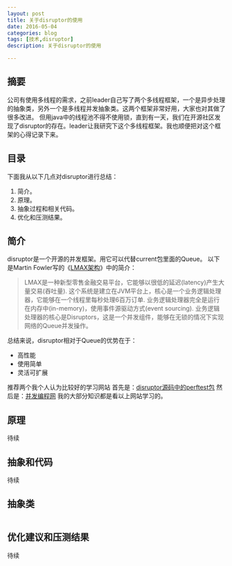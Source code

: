 ```yaml
---
layout: post
title: 关于disruptor的使用
date: 2016-05-04
categories: blog
tags: [技术,disruptor]
description: 关于disruptor的使用

---
```


## 摘要
公司有使用多线程的需求，之前leader自己写了两个多线程框架，一个是异步处理的抽象类，另外一个是多线程并发抽象类。这两个框架非常好用，大家也对其做了很多改进。
但用java中的线程池不得不使用锁，直到有一天，我们在开源社区发现了disruptor的存在。leader让我研究下这个多线程框架。我也顺便把对这个框架的心得记录下来。

## 目录
下面我从以下几点对disruptor进行总结：
 1. 简介。
 2. 原理。
 3. 抽象过程和相关代码。
 4. 优化和压测结果。
 
## 简介
disruptor是一个开源的并发框架。用它可以代替current包里面的Queue。
以下是Martin Fowler写的《[LMAX架构](http://ifeve.com/lmax/)》中的简介：
> LMAX是一种新型零售金融交易平台，它能够以很低的延迟(latency)产生大量交易(吞吐量). 这个系统是建立在JVM平台上，核心是一个业务逻辑处理器，它能够在一个线程里每秒处理6百万订单. 业务逻辑处理器完全是运行在内存中(in-memory)，使用事件源驱动方式(event sourcing). 业务逻辑处理器的核心是Disruptors，这是一个并发组件，能够在无锁的情况下实现网络的Queue并发操作。

总结来说，disruptor相对于Queue的优势在于：
- 高性能
- 使用简单
- 灵活可扩展

推荐两个我个人认为比较好的学习网站
首先是：[disruptor源码中的perftest包](https://github.com/LMAX-Exchange/disruptor/tree/master/src/perftest/java/com/lmax/disruptor)
然后是：[并发编程网](http://ifeve.com/disruptor/)
我的大部分知识都是看以上网站学习的。

## 原理
待续
## 抽象和代码
待续
## 抽象类
```java


```

## 优化建议和压测结果
待续





